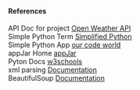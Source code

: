 #### References
API Doc for project [Open Weather API](https://openweathermap.org/current#data)  
Simple Python Term [Simplified Python](https://www.simplifiedpython.net/openweathermap-api-python/)  
Simple Python App [our code world](https://ourcodeworld.com/articles/read/553/creating-very-simple-graphical-user-interfaces-with-python-using-appjar-tkinter-based-ui)  
appJar Home [appJar](http://appjar.info/)  
Pyton Docs [w3schools](https://www.w3schools.com/python/default.asp)  
xml parsing [Documentation](https://lxml.de/index.html)  
BeautifulSoup [Documentation](https://www.crummy.com/software/BeautifulSoup/bs4/doc/#)
